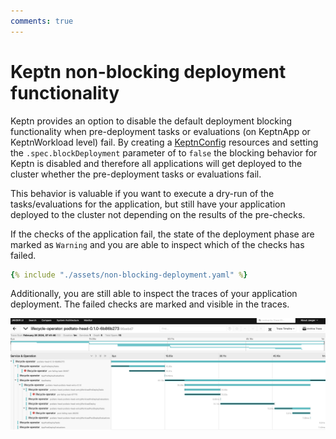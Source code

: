 ```yaml
---
comments: true
---
```


# Keptn non-blocking deployment functionality

Keptn provides an option to disable the default deployment blocking functionality
when pre-deployment tasks or evaluations (on KeptnApp or KeptnWorkload level) fail.
By creating a [KeptnConfig](../../reference/crd-reference/config.md) resources and
setting the `.spec.blockDeployment` parameter of to `false` the blocking
behavior for Keptn is disabled and therefore all applications will get deployed
to the cluster whether the pre-deployment tasks or evaluations fail.

This behavior is valuable if you want to execute a dry-run of the
tasks/evaluations for the application, but still have your application deployed
to the cluster not depending on the results of the pre-checks.

If the checks of the application fail, the state of the deployment phase
are marked as `Warning` and you are able to inspect which
of the checks has failed.

```yaml
{% include "./assets/non-blocking-deployment.yaml" %}
```

Additionally, you are still able
to inspect the traces of your application deployment.
The failed checks are marked and visible in the traces.

![non-blocking-deployment-trace](./assets/non-blocking-deployment.png)
